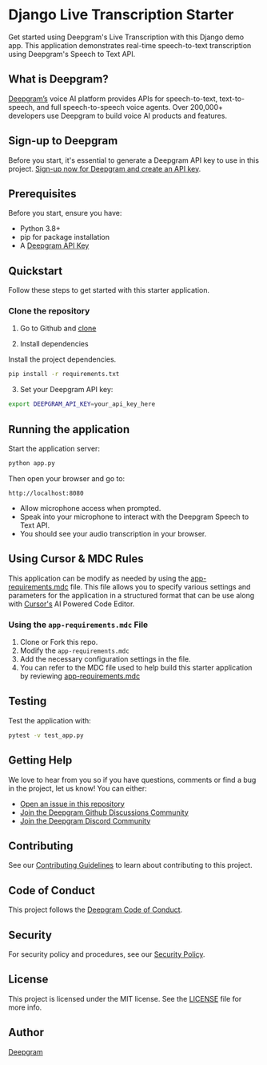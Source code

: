 # Django Live Transcription Starter

Get started using Deepgram's Live Transcription with this Django demo app. This application demonstrates real-time speech-to-text transcription using Deepgram's Speech to Text API.

## What is Deepgram?

[Deepgram’s](https://deepgram.com/) voice AI platform provides APIs for speech-to-text, text-to-speech, and full speech-to-speech voice agents. Over 200,000+ developers use Deepgram to build voice AI products and features.

## Sign-up to Deepgram

Before you start, it's essential to generate a Deepgram API key to use in this project. [Sign-up now for Deepgram and create an API key](https://console.deepgram.com/signup?jump=keys).

## Prerequisites

Before you start, ensure you have:
- Python 3.8+
- pip for package installation
- A [Deepgram API Key](https://console.deepgram.com/signup?jump=keys)

## Quickstart

Follow these steps to get started with this starter application.

### Clone the repository

1. Go to Github and [clone](https://github.com/deepgram-starters/flask-live-transcription.git)

2. Install dependencies

Install the project dependencies.

```bash
pip install -r requirements.txt
```
3. Set your Deepgram API key:

```bash
export DEEPGRAM_API_KEY=your_api_key_here
```

## Running the application

Start the application server:

```bash
python app.py
```

Then open your browser and go to:

```
http://localhost:8080

```
- Allow microphone access when prompted.
- Speak into your microphone to interact with the Deepgram Speech to Text API.
- You should see your audio transcription in your browser.

## Using Cursor & MDC Rules

This application can be modify as needed by using the [app-requirements.mdc](.cursor/rules/app-requirements.mdc) file. This file allows you to specify various settings and parameters for the application in a structured format that can be use along with [Cursor's](https://www.cursor.com/) AI Powered Code Editor.

### Using the `app-requirements.mdc` File

1. Clone or Fork this repo.
2. Modify the `app-requirements.mdc`
3. Add the necessary configuration settings in the file.
4. You can refer to the MDC file used to help build this starter application by reviewing  [app-requirements.mdc](.cursor/rules/app-requirements.mdc)

## Testing

Test the application with:

```bash
pytest -v test_app.py
```

## Getting Help

We love to hear from you so if you have questions, comments or find a bug in the project, let us know! You can either:

- [Open an issue in this repository](https://github.com/deepgram-starters/django-live-transcription/issues/new)
- [Join the Deepgram Github Discussions Community](https://github.com/orgs/deepgram/discussions)
- [Join the Deepgram Discord Community](https://discord.gg/deepgram)

## Contributing

See our [Contributing Guidelines](./CONTRIBUTING.md) to learn about contributing to this project.

## Code of Conduct

This project follows the [Deepgram Code of Conduct](./CODE_OF_CONDUCT.md).

## Security

For security policy and procedures, see our [Security Policy](./SECURITY.md).

## License

This project is licensed under the MIT license. See the [LICENSE](./LICENSE) file for more info.

## Author

[Deepgram](https://deepgram.com)

